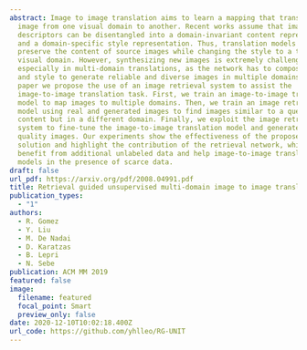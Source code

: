 ```yaml
---
abstract: Image to image translation aims to learn a mapping that transforms an
  image from one visual domain to another. Recent works assume that images
  descriptors can be disentangled into a domain-invariant content representation
  and a domain-specific style representation. Thus, translation models seek to
  preserve the content of source images while changing the style to a target
  visual domain. However, synthesizing new images is extremely challenging
  especially in multi-domain translations, as the network has to compose content
  and style to generate reliable and diverse images in multiple domains. In this
  paper we propose the use of an image retrieval system to assist the
  image-to-image translation task. First, we train an image-to-image translation
  model to map images to multiple domains. Then, we train an image retrieval
  model using real and generated images to find images similar to a query one in
  content but in a different domain. Finally, we exploit the image retrieval
  system to fine-tune the image-to-image translation model and generate higher
  quality images. Our experiments show the effectiveness of the proposed
  solution and highlight the contribution of the retrieval network, which can
  benefit from additional unlabeled data and help image-to-image translation
  models in the presence of scarce data.
draft: false
url_pdf: https://arxiv.org/pdf/2008.04991.pdf
title: Retrieval guided unsupervised multi-domain image to image translation
publication_types:
  - "1"
authors:
  - R. Gomez
  - Y. Liu
  - M. De Nadai
  - D. Karatzas
  - B. Lepri
  - N. Sebe
publication: ACM MM 2019
featured: false
image:
  filename: featured
  focal_point: Smart
  preview_only: false
date: 2020-12-10T10:02:18.400Z
url_code: https://github.com/yhlleo/RG-UNIT
---
```

